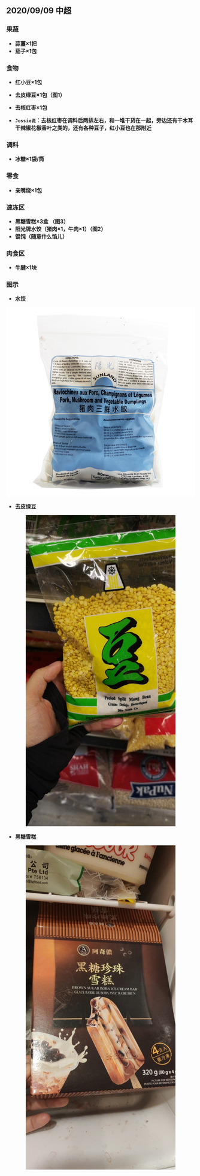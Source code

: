 
## 2020/09/09 中超
### 果蔬
* **蒜薹×1把**
* **茄子×1包**


### 食物
* **红小豆×1包**
* **去皮绿豆×1包（图1）**
* **去核红枣×1包**   

* **`Jossie说`：去核红枣在调料后两排左右，和一堆干货在一起，旁边还有干木耳干辣椒花椒香叶之类的，还有各种豆子，红小豆也在那附近**


### 调料
* **冰糖×1袋/筒**


### 零食
* **亲嘴烧×1包**


### 速冻区
* **黑糖雪糕×3盒 （图3）**
* **阳光牌水饺（猪肉×1，牛肉×1）（图2）**
* **馄饨（随意什么馅儿）**


### 肉食区
* **牛腱×1块**

### 图示 
* **水饺**
<p align="center">
  <img src="https://github.com/Grindewald1900/General-notes/blob/master/Image/%E6%B0%B4%E9%A5%BA.jpg?raw=true" width=600 >    
</p>


* **去皮绿豆**
<p align="center">
  <img src="https://github.com/Grindewald1900/General-notes/blob/master/Image/%E7%BB%BF%E8%B1%86.jpg?raw=true" width=400 >    
</p>  

* **黑糖雪糕**
<p align="center">
  <img src="https://github.com/Grindewald1900/General-notes/blob/master/Image/%E9%BB%91%E7%B3%96.jpg?raw=true" width=400 >    
</p>  
